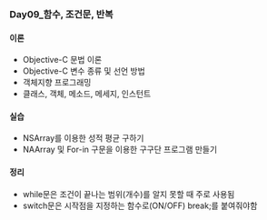 ### Day09_함수, 조건문, 반복

#### 이론
- Objective-C 문법 이론
- Objective-C 변수 종류 및 선언 방법
- 객체지향 프로그래밍
- 클래스, 객체, 메소드, 메세지, 인스턴트


#### 실습
- NSArray를 이용한 성적 평균 구하기
- NAArray 및 For-in 구문을 이용한 구구단 프로그램 만들기


#### 정리
- while문은 조건이 끝나는 범위(개수)를 알지 못할 때 주로 사용됨
- switch문은 시작점을 지정하는 함수로(ON/OFF) break;를 붙여줘야함

